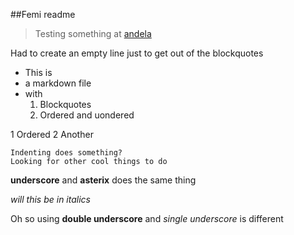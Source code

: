 ##Femi readme
> Testing something
> at [andela](htp://andela.com)

Had to create an empty line just to get out of the blockquotes

* This is
* a markdown file
* with
    1. Blockquotes
    2. Ordered and uondered

1 Ordered
2 Another

    Indenting does something?
    Looking for other cool things to do

__underscore__ and **asterix** does the same thing

_will this be in italics_

Oh so using __double underscore__ and _single underscore_ is different





